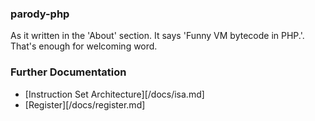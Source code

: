 ### parody-php

As it written in the 'About' section. It says 'Funny VM bytecode in PHP.'. That's enough for welcoming word.

### Further Documentation

- [Instruction Set Architecture][/docs/isa.md]
- [Register][/docs/register.md]
